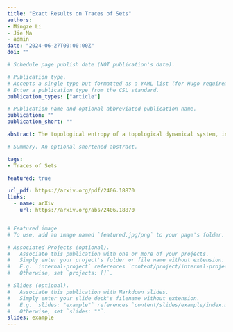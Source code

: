 ```yaml
---
title: "Exact Results on Traces of Sets"
authors:
- Mingze Li
- Jie Ma
- admin
date: "2024-06-27T00:00:00Z"
doi: ""

# Schedule page publish date (NOT publication's date).

# Publication type.
# Accepts a single type but formatted as a YAML list (for Hugo requirements).
# Enter a publication type from the CSL standard.
publication_types: ["article"]

# Publication name and optional abbreviated publication name.
publication: ""
publication_short: ""

abstract: The topological entropy of a topological dynamical system, introduced in a foundational paper by Adler, Konheim and McAndrew [Trans. Am. Math. Soc., 1965], is a nonnegative number that measures the uncertainty or disorder of the system. Comparing with positive entropy systems, zero entropy systems are much less understood. In order to distinguish between zero entropy systems, Huang and Ye [Adv. Math., 2009] introduced the concept of maximal pattern entropy of a topological dynamical system. At the heart of their analysis is a Sauer-Shelah type lemma. In the present paper, we provide a shorter and more conceptual proof of a strengthening of this lemma, and discuss its surprising connection between dynamical system, combinatorics and a recent breakthrough in communication complexity. We also improve one of the main results of Huang and Ye on the maximal pattern entropy of zero-dimensional systems, by proving a new Sauer-Shelah type lemma, which unifies and enhances various extremal results on VC-dimension, Natarajan dimension and Steele dimension.

# Summary. An optional shortened abstract.

tags:
- Traces of Sets

featured: true

url_pdf: https://arxiv.org/pdf/2406.18870
links:
  - name: arXiv
    url: https://arxiv.org/abs/2406.18870


# Featured image
# To use, add an image named `featured.jpg/png` to your page's folder. 

# Associated Projects (optional).
#   Associate this publication with one or more of your projects.
#   Simply enter your project's folder or file name without extension.
#   E.g. `internal-project` references `content/project/internal-project/index.md`.
#   Otherwise, set `projects: []`.

# Slides (optional).
#   Associate this publication with Markdown slides.
#   Simply enter your slide deck's filename without extension.
#   E.g. `slides: "example"` references `content/slides/example/index.md`.
#   Otherwise, set `slides: ""`.
slides: example
---
```

